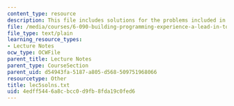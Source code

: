 ```yaml
---
content_type: resource
description: This file includes solutions for the problems included in lecture 5.
file: /media/courses/6-090-building-programming-experience-a-lead-in-to-6-001-january-iap-2005/4edff5446a8cbcc0d9fb8fda19c0fed6_lec5solns.txt
file_type: text/plain
learning_resource_types:
- Lecture Notes
ocw_type: OCWFile
parent_title: Lecture Notes
parent_type: CourseSection
parent_uid: d54943fa-5187-a805-d568-509751968066
resourcetype: Other
title: lec5solns.txt
uid: 4edff544-6a8c-bcc0-d9fb-8fda19c0fed6
---
```

